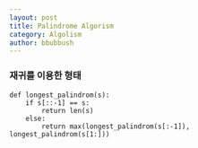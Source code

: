 ```yaml
---
layout: post
title: Palindrome Algorism
category: Algolism
author: bbubbush
---
```



### 재귀를 이용한 형태

    def longest_palindrom(s):  
        if s[::-1] == s:  
            return len(s)  
        else:  
            return max(longest_palindrom(s[:-1]), longest_palindrom(s[1:]))  









<!-- <ul>
  {% for post in site.posts %}
    <li>
      <a href="{{ post.url }}">{{ post.title }}</a>
    </li>
  {% endfor %}
</ul> -->